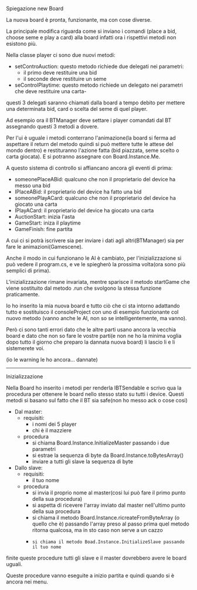 Spiegazione new Board

La nuova board è pronta, funzionante, ma con cose diverse.

La principale modifica riguarda come si inviano i comandi (place a bid, choose seme e play a card) alla board infatti ora i rispettivi metodi non esistono più.

Nella classe player ci sono due nuovi metodi:
  - setControAuction: questo metodo richiede due delegati nei parametri:
    - il primo deve restituire una bid
    - il seconde deve restituire un seme
  - seControlPlaytime: questo metodo richiede un delegato nei parametri che deve restituire una carta-

questi 3 delegati saranno chiamati dalla board a tempo debito per mettere una determinata bid, card o scelta del seme di quel player.

Ad esempio ora il BTManager deve settare i player comandati dal BT assegnando questi 3 metodi a dovere.

Per l'ui è uguale i metodi conterrano l'animazione(la board si ferma ad aspettare il return del metodo quindi si può mettere tutte le attese del mondo dentro) e restituranno l'azione fatta (bid piazzata, seme scelto o carta giocata).
E si potranno assegnare con Board.Instance.Me.

A questo sistema di controllo si affiancano ancora gli eventi di prima:
  - someonePlaceABid: qualcuno che non il proprietario del device ha messo una bid
  - IPlaceABid: il proprietario del device ha fatto una bid
  - someonePlayACard: qualcuno che non il proprietario del device ha giocato una carta
  - IPlayACard: il proprietario del device ha giocato una carta
  - AuctionStart: inizia l'asta
  - GameStart: iniza il playtime
  - GameFinish: fine partita

A cui ci si potrà iscrivere sia per inviare i dati agli altri(BTManager) sia per fare le animazioni(Gamescene).

Anche il modo in cui funzionano le AI è cambiato, per l'inizializzazione si può vedere il program.cs, e ve le spiegherò la prossima volta(ora sono più semplici di prima).

L'inizializzazione rimane invariata, mentre sparisce il metodo startGame che viene sostituito dal metodo .run che svolgono la stessa funzione praticamente.

Io ho inserito la mia nuova board e tutto ciò che ci sta intorno adattando tutto e sostituisco il consoleProject con uno di esempio funzionante col nuovo metodo (vanno anche le AI, non so se intelligentemente, ma vanno).

Però ci sono tanti errori dato che le altre parti usano ancora la vecchia board e dato che non so fare le vostre parti(e non ne ho la minima voglia dopo tutto il giorno che preparo la dannata nuova board) li lascio li e li sistemerete voi.

(io le warning le ho ancora... dannate)

-------------------------------------
Inizializzazione

Nella Board ho inserito i metodi per renderla IBTSendable e scrivo qua la procedura per ottenere le board nello stesso stato su tutti i device.
Questi metodi si basano sul fatto che il BT sia safe(non ho messo ack o cose cosi)

  - Dal master:
    - requisiti:
      - i nomi dei 5 player
      - chi è il mazziere
    - procedura
      - si chiama Board.Instance.InitializeMaster passando i due parametri
      - si estrae la sequenza di byte da Board.Instance.toBytesArray()
      - inviare a tutti gli slave la sequenza di byte
  - Dallo slave:
    - requisiti:
      - il tuo nome
    - procedura
      - si invia il proprio nome al master(cosi lui può fare il primo punto della sua procedura)
      - si aspetta di ricevere l'array inviato dal master nell'ultimo punto della sua procedura
      -	si chiama il metodo Board.Instance.ricreateFromByteArray (o quello che è) passando l'array preso al passo prima
        quel metodo ritorna qualcosa, ma in sto caso non serve a un cazzo
      - 	si chiama il metodo Boad.Instance.InitializeSlave passando il tuo nome  
      
finite queste procedure tutti gli slave e il master dovrebbero avere le board uguali.

Queste procedure vanno eseguite a inizio partita e quindi quando si è ancora nei menu.
